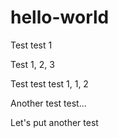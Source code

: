 # hello-world
Test test 1

Test 1, 2, 3

Test test test 1, 1, 2

Another test test...

Let's put another test

